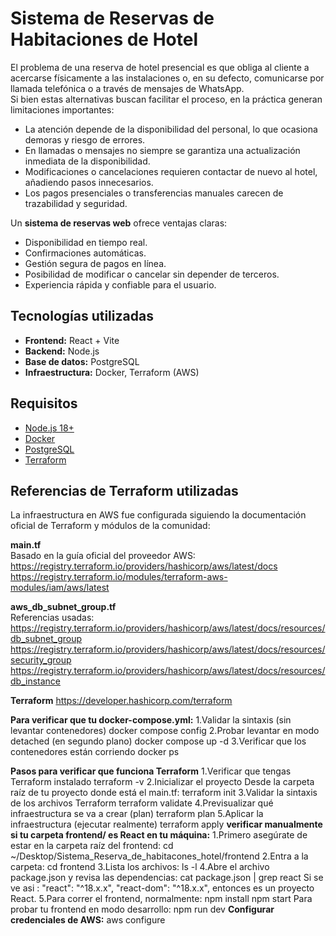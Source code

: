 # Sistema de Reservas de Habitaciones de Hotel

El problema de una reserva de hotel presencial es que obliga al cliente a acercarse físicamente a las instalaciones o, en su defecto, comunicarse por llamada telefónica o a través de mensajes de WhatsApp.  
Si bien estas alternativas buscan facilitar el proceso, en la práctica generan limitaciones importantes:  

- La atención depende de la disponibilidad del personal, lo que ocasiona demoras y riesgo de errores.  
- En llamadas o mensajes no siempre se garantiza una actualización inmediata de la disponibilidad.  
- Modificaciones o cancelaciones requieren contactar de nuevo al hotel, añadiendo pasos innecesarios.  
- Los pagos presenciales o transferencias manuales carecen de trazabilidad y seguridad.  

Un **sistema de reservas web** ofrece ventajas claras:
- Disponibilidad en tiempo real.  
- Confirmaciones automáticas.  
- Gestión segura de pagos en línea.  
- Posibilidad de modificar o cancelar sin depender de terceros.  
- Experiencia rápida y confiable para el usuario.  

## Tecnologías utilizadas
- **Frontend:** React + Vite  
- **Backend:** Node.js  
- **Base de datos:** PostgreSQL  
- **Infraestructura:** Docker, Terraform (AWS)

## Requisitos
- [Node.js 18+](https://nodejs.org/)  
- [Docker](https://www.docker.com/)
- [PostgreSQL](https://www.postgresql.org/)  
- [Terraform](https://developer.hashicorp.com/terraform)  

## Referencias de Terraform utilizadas

La infraestructura en AWS fue configurada siguiendo la documentación oficial de Terraform y módulos de la comunidad:

**main.tf**  
  Basado en la guía oficial del proveedor AWS:  
  https://registry.terraform.io/providers/hashicorp/aws/latest/docs  
  https://registry.terraform.io/modules/terraform-aws-modules/iam/aws/latest  

**aws_db_subnet_group.tf**  
  Referencias usadas:  
https://registry.terraform.io/providers/hashicorp/aws/latest/docs/resources/db_subnet_group  
https://registry.terraform.io/providers/hashicorp/aws/latest/docs/resources/security_group  
https://registry.terraform.io/providers/hashicorp/aws/latest/docs/resources/db_instance  

**Terraform** 
https://developer.hashicorp.com/terraform

**Para verificar que tu docker-compose.yml:**
1.Validar la sintaxis (sin levantar contenedores)
docker compose config
2.Probar levantar en modo detached (en segundo plano)
docker compose up -d
3.Verificar que los contenedores están corriendo
docker ps 

**Pasos para verificar que funciona Terraform**
1.Verificar que tengas Terraform instalado
terraform -v
2.Inicializar el proyecto
Desde la carpeta raíz de tu proyecto donde está el main.tf:
terraform init
3.Validar la sintaxis de los archivos Terraform
terraform validate
4.Previsualizar qué infraestructura se va a crear (plan)
terraform plan
5.Aplicar la infraestructura (ejecutar realmente)
terraform apply
**verificar manualmente si tu carpeta frontend/ es React en tu máquina:**
1.Primero asegúrate de estar en la carpeta raíz del frontend:
cd ~/Desktop/Sistema_Reserva_de_habitacones_hotel/frontend
2.Entra a la carpeta:
cd frontend
3.Lista los archivos:
ls -l
4.Abre el archivo package.json y revisa las dependencias:
cat package.json | grep react
Si se ve asi :
"react": "^18.x.x",
"react-dom": "^18.x.x",
entonces es un proyecto React.
5.Para correr el frontend, normalmente:
npm install
npm start
Para probar tu frontend en modo desarrollo:
npm run dev
**Configurar credenciales de AWS:**
aws configure
